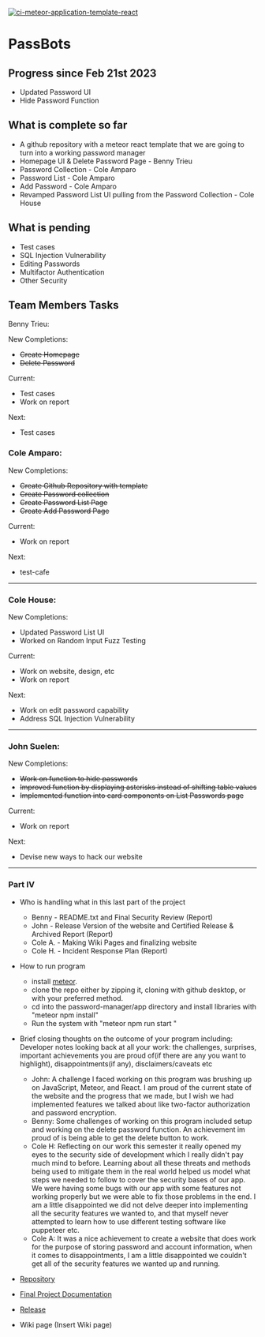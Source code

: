 [![ci-meteor-application-template-react](https://github.com/ics-software-engineering/meteor-application-template-react/actions/workflows/ci.yml/badge.svg)](https://github.com/ics-software-engineering/meteor-application-template-react/actions/workflows/ci.yml)


# PassBots 


## Progress since Feb 21st 2023
- Updated Password UI 
- Hide Password Function



## What is complete so far 

- A github repository with a meteor react template that we are going to turn into a working password manager 
- Homepage UI & Delete Password Page - Benny Trieu
- Password Collection - Cole Amparo
- Password List - Cole Amparo
- Add Password - Cole Amparo
- Revamped Password List UI pulling from the Password Collection - Cole House 


## What is pending

- Test cases
- SQL Injection Vulnerability
- Editing Passwords
- Multifactor Authentication 
- Other Security 

## Team Members Tasks

Benny Trieu:

New Completions:
- ~~Create Homepage~~
- ~~Delete Password~~

Current:
- Test cases
- Work on report

Next: 

- Test cases


### Cole Amparo: 

New Completions:
- ~~Create Github Repository with template~~
- ~~Create Password collection~~
- ~~Create Password List Page~~
- ~~Create Add Password Page~~

Current: 
- Work on report

Next: 
- test-cafe

---


### Cole House: 

New Completions: 
- Updated Password List UI
- Worked on Random Input Fuzz Testing

Current:
- Work on website, design, etc 
- Work on report

Next: 
- Work on edit password capability
- Address SQL Injection Vulnerability

---


### John Suelen: 

New Completions: 
- ~~Work on function to hide passwords~~
- ~~Improved function by displaying asterisks instead of shifting table values~~
- ~~Implemented function into card components on List Passwords page~~

Current: 
- Work on report

Next: 
- Devise new ways to hack our website

---

### Part IV

- Who is handling what in this last part of the project
  * Benny - README.txt and Final Security Review (Report)
  * John - Release Version of the website and Certified Release & Archived Report (Report)
  * Cole A. - Making Wiki Pages and finalizing website
  * Cole H. - Incident Response Plan (Report)

- How to run program
  * install [meteor](https://www.meteor.com/developers/install). 
  * clone the repo either by zipping it, cloning with github desktop, or with your preferred method. 
  * cd into the password-manager/app directory and install libraries with "meteor npm install"
  * Run the system with "meteor npm run start "

- Brief closing thoughts on the outcome of your program including:
Developer notes looking back at all your work: the challenges, surprises, important achievements you are proud of(if there are any you want to highlight), disappointments(if any),  disclaimers/caveats etc

  * John: A challenge I faced working on this program was brushing up on JavaScript, Meteor, and React. I am proud of the current state of the website and the progress that we made, but I wish we had implemented features we talked about like two-factor authorization and password encryption.
  * Benny: Some challenges of working on this program included setup and working on the delete password function. An achievement im proud of is being able to get the delete button to work. 
  * Cole H: Reflecting on our work this semester it really opened my eyes to the security side of development which I really didn't pay much mind to  before. Learning about all these threats and methods being used to mitigate them in the real world helped us model what steps we needed to follow to cover the security bases of our app. We were having some bugs with our app with some features not working properly but we were able to fix those problems in the end. I am a little disappointed we did not delve deeper into implementing all the security features we wanted to, and that myself never attempted to learn how to use different testing software like puppeteer etc.
  * Cole A: It was a nice achievement to create a website that does work for the purpose of storing password and account information, when it comes to disappointments, I am a little disappointed we couldn't get all of the security features we wanted up and running.

- [Repository](https://github.com/ICS427-Pass-Bots/password-manager)
- [Final Project Documentation](https://github.com/ICS427-Pass-Bots/password-manager/blob/main/index.md)
- [Release](https://github.com/ICS427-Pass-Bots/password-manager/releases/tag/v1.0.0)
- Wiki page (Insert Wiki page)





